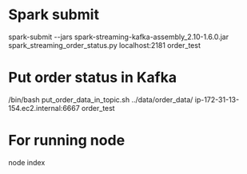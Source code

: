 # Spark submit
spark-submit --jars spark-streaming-kafka-assembly_2.10-1.6.0.jar spark_streaming_order_status.py localhost:2181 order_test

# Put order status in Kafka
/bin/bash put_order_data_in_topic.sh ../data/order_data/ ip-172-31-13-154.ec2.internal:6667 order_test

# For running node
node index
